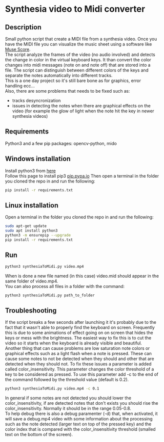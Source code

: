 # Synthesia video to Midi converter  
## Description
Small python script that create a MIDI file from a synthesia video. Once you have the MIDI file you can visualize the music sheet using a software like [Muse Score](https://musescore.org/).  
The script analyze the frames of the video (no audio involved) and detects the change in color in the virtual keyboard keys. It than convert the color changes into midi messages (note on and note off) that are stored into a file. The script can distinguish between different colors of the keys and separate the notes automatically into different tracks.  
This is a one day project so it's still bare bone as for graphics, error handling ecc...  
Also, there are some problems that needs to be fixed such as:
* tracks desyncronization
* issues in detecting the notes when there are graphical effects on the video (for example the glow of light when the note hit the key in newer synthesia videos)

## Requirements  
Python3 and a few pip packages: opencv-python, mido

## Windows installation
Install python3 from [here](https://www.python.org/downloads/)  
Follow this page to install pip3 [pip.pypa.io](https://pip.pypa.io/en/stable/installation/)
Then open a terminal in the folder you cloned the repo in and run the following:  
```bash
pip install -r requirements.txt
```  
## Linux installation  
Open a terminal in the folder you cloned the repo in and run the following:
```bash  
sudo apt-get update
sudo apt install python3
python3 -m ensurepip --upgrade
pip install -r requirements.txt
```  

## Run  
```bash
python3 synthesiaToMidi.py video.mp4
```  
When is done a new file named (in this case) video.mid should appear in the same folder of video.mp4.  
You can also process all files in a folder with the command:  
```bash
python3 synthesiaToMidi.py path_to_folder
```  

## Troubleshooting  
If the script breaks a few seconds after launching it it's probably due to the fact that it wasn't able to properly find the keyboard on screen. Frequently this is due to some animations of effect going on on screen that hides the keys or mess with the brightness. The easiest way to fix this is to cut the video so it starts when the keyboard is already visible and beautiful.  
Another thing that can cause problems are low saturation note colors or graphical effects such as a light flash when a note is pressed. These can cause some notes to not be detected when they should and other that are detected when they should not. To fix these issues a parameter is added called color_insensitivity. This parameter changes the color threshold of a key to be considered as pressed. To use this parameter add -c to the end of the command followed by the threshold value (default is 0.2).  
```bash
python3 synthesiaToMidi.py video.mp4 -c 0.1
```  
In general if some notes are not detected you should lower the color_insensitivity, if are detected notes that don't exists you should rise the color_insensitivity. Normally it should be in the range 0.05-0.8.  
To help debug there is also a debug paramenter (-d) that, when activated, it will save a debug.mp4 video with some information about the processing such as the note detected (larger text on top of the pressed key) and the color index that is compared with the color_insensitivity threshold (smalled text on the bottom of the screen).
